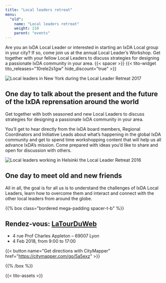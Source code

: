 ```yaml
---
title: "Local leaders retreat"
menu:
  "old":
    name: "Local leaders retreat"
    weight: 210
    parent: "events"
---
```


Are you an IxDA Local Leader or interested in starting an IxDA Local group in your city? If so, come join us at the annual Local Leader’s Workshop. Get together with your fellow Local Leaders to discuss strategies for designing a passionate IxDA community in your area.
{{< spacer >}}
{{< tito-widget  tito_releases="10rele2s1gw" hide_discount="true" >}}


![Local leaders in New York during the Local Leader Retreat 2017](/img/photos/event-llretreat-groupphoto.jpg)

## One day to talk about the present and the future of the IxDA reprensation around the world

Get together with both seasoned and new Local Leaders to discuss strategies for designing a passionate IxDA community in your area.

You’ll get to hear directly from the IxDA board members, Regional Coordinators and Initiative Leads about what’s happening in the global IxDA community and get to spend time workshopping content that will help us all advance IxDA’s mission. Come prepared with ideas you’d like to share and open for discussion with others.

![Local leaders working in Helsinki the Local Leader Retreat 2016](/img/photos/event-llretreat-activity.jpg)

## One day to meet old and new friends


All in all, the goal is for all us is to understand the challenges of IxDA Local Leaders, learn how to overcome them and interact and connect with the other local leaders from around the globe.
 
{{% box class="bordered mega-padding spacer-t-b" %}}

## Rendez-vous: [LaTourDuWeb](http://www.latourduweb.com)
* 4 rue Prof Charles Appleton – 69007 Lyon
* 4 Feb 2018, from 9:00 to 17:00 
 
{{< button name="Get directions with CityMapper" href="https://citymapper.com/go/5a5exz" >}}
 
{{% /box %}}


{{< tito-assets >}}
